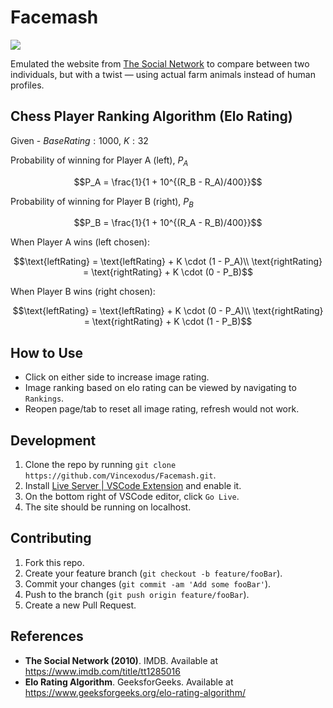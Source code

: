 # Facemash

<img src="/images/facemash.gif"/> 

Emulated the website from [The Social Network](https://www.imdb.com/title/tt1285016) to compare between two individuals, but with a twist — using actual farm animals instead of human profiles.

## Chess Player Ranking Algorithm (Elo Rating)

Given - $Base Rating: 1000$, $K: 32$

Probability of winning for Player A (left), $P_A$

$$P_A = \frac{1}{1 + 10^{(R_B - R_A)/400}}$$

Probability of winning for Player B (right), $P_B$

$$P_B = \frac{1}{1 + 10^{(R_A - R_B)/400}}$$

When Player A wins (left chosen):

```math
\text{leftRating} = \text{leftRating} + K \cdot (1 - P_A)\\
\text{rightRating} = \text{rightRating} + K \cdot (0 - P_B)
```

When Player B wins (right chosen):

```math
\text{leftRating} = \text{leftRating} + K \cdot (0 - P_A)\\
\text{rightRating} = \text{rightRating} + K \cdot (1 - P_B)
```

## How to Use
- Click on either side to increase image rating.
- Image ranking based on elo rating can be viewed by navigating to `Rankings`.
- Reopen page/tab to reset all image rating, refresh would not work.

## Development
1. Clone the repo by running `git clone https://github.com/Vincexodus/Facemash.git`.
2. Install [Live Server | VSCode Extension](https://ritwickdey.github.io/vscode-live-server/) and enable it.
3. On the bottom right of VSCode editor, click `Go Live`.
4. The site should be running on localhost.

## Contributing
1. Fork this repo.
2. Create your feature branch (`git checkout -b feature/fooBar`).
3. Commit your changes (`git commit -am 'Add some fooBar'`).
4. Push to the branch (`git push origin feature/fooBar`).
5. Create a new Pull Request.

## References
- **The Social Network (2010)**. IMDB. Available at https://www.imdb.com/title/tt1285016
- **Elo Rating Algorithm**. GeeksforGeeks. Available at https://www.geeksforgeeks.org/elo-rating-algorithm/